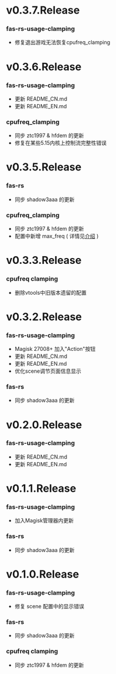 # v0.3.7.Release
### fas-rs-usage-clamping
- 修复退出游戏无法恢复cpufreq_clamping
# v0.3.6.Release
### fas-rs-usage-clamping
- 更新 README_CN.md
- 更新 README_EN.md
### cpufreq_clamping
- 同步 ztc1997 & hfdem 的更新
- 修复在某些5.15内核上控制流完整性错误
# v0.3.5.Release
### fas-rs
- 同步 shadow3aaa 的更新
### cpufreq_clamping
- 同步 ztc1997 & hfdem 的更新
- 配置中新增 max_freq ( 详情见[介绍](https://github.com/suiyuanlixin/fas-rs-usage-clamping/blob/main/README.md#cpufreq_clamping-参数config说明) )
# v0.3.3.Release
### cpufreq clamping
- 删除vtools中旧版本遗留的配置
# v0.3.2.Release
### fas-rs-usage-clamping
- Magisk 27008+ 加入"Action"按钮
- 更新 README_CN.md
- 更新 README_EN.md
- 优化scene调节页面信息显示
### fas-rs
- 同步 shadow3aaa 的更新
# v0.2.0.Release
###  fas-rs-usage-clamping
- 更新 README_CN.md
- 更新 README_EN.md
# v0.1.1.Release
### fas-rs-usage-clamping
- 加入Magisk管理器内更新
### fas-rs
- 同步 shadow3aaa 的更新
# v0.1.0.Release
### fas-rs-usage-clamping
- 修复 scene 配置中的显示错误
### fas-rs
- 同步 shadow3aaa 的更新
### cpufreq clamping
- 同步 ztc1997 & hfdem 的更新

